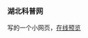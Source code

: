 ### 湖北科普网
写的一个小网页，[在线预览](http://htmlpreview.github.io/https://github.com/Mrdouhua/works/blob/master/hbkp/index.html)
